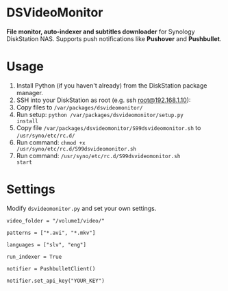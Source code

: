 # DSVideoMonitor

<b>File monitor, auto-indexer and subtitles downloader</b> for Synology DiskStation NAS. Supports push notifications like <b>Pushover</b> and <b>Pushbullet</b>.

# Usage
1. Install Python (if you haven't already) from the DiskStation package manager.
2. SSH into your DiskStation as root (e.g. ssh root@192.168.1.10):
3. Copy files to <code>/var/packages/dsvideomonitor/</code>
4. Run setup: <code>python /var/packages/dsvideomonitor/setup.py install</code>
5. Copy file <code>/var/packages/dsvideomonitor/S99dsvideomonitor.sh</code> to <code>/usr/syno/etc/rc.d/</code>
6. Run command: <code>chmod +x /usr/syno/etc/rc.d/S99dsvideomonitor.sh</code>
7. Run command: <code>/usr/syno/etc/rc.d/S99dsvideomonitor.sh start</code>

# Settings
Modify <code>dsvideomonitor.py</code> and set your own settings.
<p><code>video_folder = "/volume1/video/"</code></p>
<p><code>patterns = ["*.avi", "*.mkv"]</code></p>
<p><code>languages = ["slv", "eng"]</code></p>
<p><code>run_indexer = True</code></p>
<p><code>notifier = PushbulletClient()</code></p>
<p><code>notifier.set_api_key("YOUR_KEY")</code></p>
